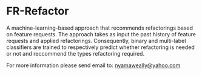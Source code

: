 # FR-Refactor
A machine-learning-based approach that recommends refactorings based on feature requests. The approach takes as input the past history of feature requests and applied refactorings. Consequently, binary and multi-label classifiers are trained to respectively predict whether refactoring is needed or not and reccommend the types refactoring required.  

For more information please send email to: nyamaweally@yahoo.com
